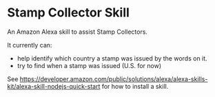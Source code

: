 # Stamp Collector Skill
An Amazon Alexa skill to assist Stamp Collectors.

It currently can:
* help identify which country a stamp was issued by the words on it.
* try to find when a stamp was issued (U.S. for now) 

See https://developer.amazon.com/public/solutions/alexa/alexa-skills-kit/alexa-skill-nodejs-quick-start for how to install a skill. 